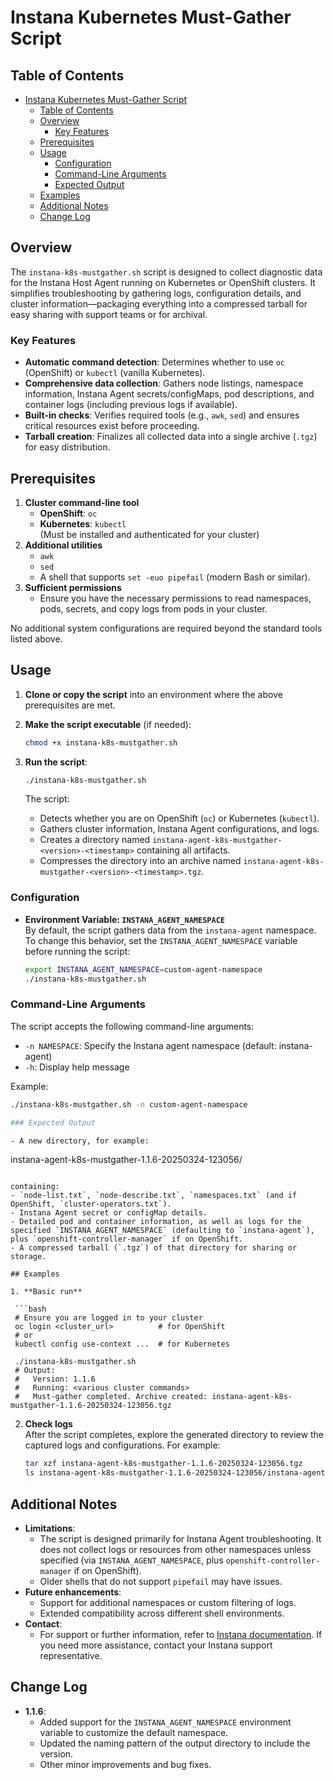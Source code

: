 # Instana Kubernetes Must-Gather Script

## Table of Contents

- [Instana Kubernetes Must-Gather Script](#instana-kubernetes-must-gather-script)
  - [Table of Contents](#table-of-contents)
  - [Overview](#overview)
    - [Key Features](#key-features)
  - [Prerequisites](#prerequisites)
  - [Usage](#usage)
    - [Configuration](#configuration)
    - [Command-Line Arguments](#command-line-arguments)
    - [Expected Output](#expected-output)
  - [Examples](#examples)
  - [Additional Notes](#additional-notes)
  - [Change Log](#change-log)

## Overview

The `instana-k8s-mustgather.sh` script is designed to collect diagnostic data for the Instana Host Agent running on Kubernetes or OpenShift clusters. It simplifies troubleshooting by gathering logs, configuration details, and cluster information—packaging everything into a compressed tarball for easy sharing with support teams or for archival.

### Key Features

- **Automatic command detection**: Determines whether to use `oc` (OpenShift) or `kubectl` (vanilla Kubernetes).
- **Comprehensive data collection**: Gathers node listings, namespace information, Instana Agent secrets/configMaps, pod descriptions, and container logs (including previous logs if available).
- **Built-in checks**: Verifies required tools (e.g., `awk`, `sed`) and ensures critical resources exist before proceeding.
- **Tarball creation**: Finalizes all collected data into a single archive (`.tgz`) for easy distribution.

## Prerequisites

1. **Cluster command-line tool**  
   - **OpenShift**: `oc`  
   - **Kubernetes**: `kubectl`  
   (Must be installed and authenticated for your cluster)
2. **Additional utilities**  
   - `awk`  
   - `sed`  
   - A shell that supports `set -euo pipefail` (modern Bash or similar).
3. **Sufficient permissions**  
   - Ensure you have the necessary permissions to read namespaces, pods, secrets, and copy logs from pods in your cluster.

No additional system configurations are required beyond the standard tools listed above.

## Usage

1. **Clone or copy the script** into an environment where the above prerequisites are met.
2. **Make the script executable** (if needed):

   ```bash
   chmod +x instana-k8s-mustgather.sh
   ```

3. **Run the script**:

   ```bash
   ./instana-k8s-mustgather.sh
   ```

   The script:
   - Detects whether you are on OpenShift (`oc`) or Kubernetes (`kubectl`).
   - Gathers cluster information, Instana Agent configurations, and logs.
   - Creates a directory named `instana-agent-k8s-mustgather-<version>-<timestamp>` containing all artifacts.
   - Compresses the directory into an archive named `instana-agent-k8s-mustgather-<version>-<timestamp>.tgz`.

### Configuration

- **Environment Variable: `INSTANA_AGENT_NAMESPACE`**  
  By default, the script gathers data from the `instana-agent` namespace. To change this behavior, set the `INSTANA_AGENT_NAMESPACE` variable before running the script:

  ```bash
  export INSTANA_AGENT_NAMESPACE=custom-agent-namespace
  ./instana-k8s-mustgather.sh
  ```

### Command-Line Arguments

The script accepts the following command-line arguments:

- `-n NAMESPACE`: Specify the Instana agent namespace (default: instana-agent)
- `-h`: Display help message

Example:
```bash
./instana-k8s-mustgather.sh -n custom-agent-namespace

### Expected Output

- A new directory, for example:

  ```
  instana-agent-k8s-mustgather-1.1.6-20250324-123056/
  ```

  containing:
  - `node-list.txt`, `node-describe.txt`, `namespaces.txt` (and if OpenShift, `cluster-operators.txt`).
  - Instana Agent secret or configMap details.
  - Detailed pod and container information, as well as logs for the specified `INSTANA_AGENT_NAMESPACE` (defaulting to `instana-agent`), plus `openshift-controller-manager` if on OpenShift.
- A compressed tarball (`.tgz`) of that directory for sharing or storage.

## Examples

1. **Basic run**  

   ```bash
   # Ensure you are logged in to your cluster
   oc login <cluster_url>          # for OpenShift
   # or
   kubectl config use-context ...  # for Kubernetes

   ./instana-k8s-mustgather.sh
   # Output:
   #   Version: 1.1.6
   #   Running: <various cluster commands>
   #   Must-gather completed. Archive created: instana-agent-k8s-mustgather-1.1.6-20250324-123056.tgz
   ```

2. **Check logs**  
   After the script completes, explore the generated directory to review the captured logs and configurations. For example:

   ```bash
   tar xzf instana-agent-k8s-mustgather-1.1.6-20250324-123056.tgz
   ls instana-agent-k8s-mustgather-1.1.6-20250324-123056/instana-agent/
   ```

## Additional Notes

- **Limitations**:
  - The script is designed primarily for Instana Agent troubleshooting. It does not collect logs or resources from other namespaces unless specified (via `INSTANA_AGENT_NAMESPACE`, plus `openshift-controller-manager` if on OpenShift).
  - Older shells that do not support `pipefail` may have issues.
- **Future enhancements**:
  - Support for additional namespaces or custom filtering of logs.
  - Extended compatibility across different shell environments.
- **Contact**:
  - For support or further information, refer to [Instana documentation](https://www.ibm.com/docs/en/instana-observability). If you need more assistance, contact your Instana support representative.

## Change Log

- **1.1.6**:
  - Added support for the `INSTANA_AGENT_NAMESPACE` environment variable to customize the default namespace.
  - Updated the naming pattern of the output directory to include the version.
  - Other minor improvements and bug fixes.
